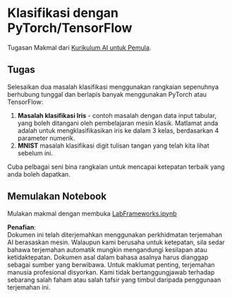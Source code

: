 # Klasifikasi dengan PyTorch/TensorFlow

Tugasan Makmal dari [Kurikulum AI untuk Pemula](https://github.com/microsoft/ai-for-beginners).

## Tugas

Selesaikan dua masalah klasifikasi menggunakan rangkaian sepenuhnya berhubung tunggal dan berlapis banyak menggunakan PyTorch atau TensorFlow:

1. **Masalah klasifikasi Iris** - contoh masalah dengan data input tabular, yang boleh ditangani oleh pembelajaran mesin klasik. Matlamat anda adalah untuk mengklasifikasikan iris ke dalam 3 kelas, berdasarkan 4 parameter numerik.
1. **MNIST** masalah klasifikasi digit tulisan tangan yang telah kita lihat sebelum ini.

Cuba pelbagai seni bina rangkaian untuk mencapai ketepatan terbaik yang anda boleh dapatkan.

## Memulakan Notebook

Mulakan makmal dengan membuka [LabFrameworks.ipynb](../../../../../../lessons/3-NeuralNetworks/05-Frameworks/lab/LabFrameworks.ipynb)

**Penafian**:  
Dokumen ini telah diterjemahkan menggunakan perkhidmatan terjemahan AI berasaskan mesin. Walaupun kami berusaha untuk ketepatan, sila sedar bahawa terjemahan automatik mungkin mengandungi kesilapan atau ketidaktepatan. Dokumen asal dalam bahasa asalnya harus dianggap sebagai sumber yang berwibawa. Untuk maklumat penting, terjemahan manusia profesional disyorkan. Kami tidak bertanggungjawab terhadap sebarang salah faham atau salah tafsir yang timbul daripada penggunaan terjemahan ini.